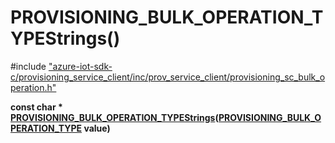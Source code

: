 # PROVISIONING_BULK_OPERATION_TYPEStrings()

\#include ["azure-iot-sdk-c/provisioning_service_client/inc/prov_service_client/provisioning_sc_bulk_operation.h"](../iot-c-ref-provisioning-sc-bulk-operation-h.md)  

**const char * [PROVISIONING_BULK_OPERATION_TYPEStrings](#provisioning__sc__bulk__operation_8h_1af5a936d40aa961f6226eb9d42350a46f)([PROVISIONING_BULK_OPERATION_TYPE](#provisioning__sc__bulk__operation_8h_1ac66e6772e50bfc17920ea61fe3494f0d) value)**

